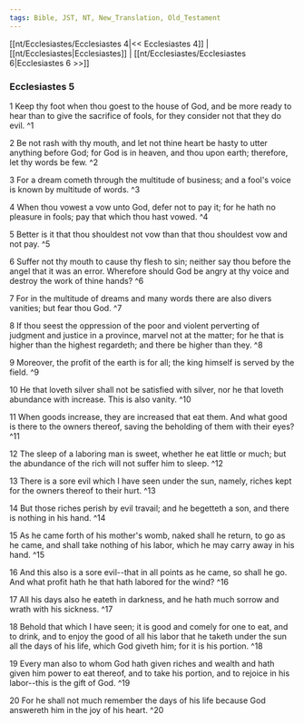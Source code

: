 ```yaml
---
tags: Bible, JST, NT, New_Translation, Old_Testament
---
```


[[nt/Ecclesiastes/Ecclesiastes 4|<< Ecclesiastes 4]] | [[nt/Ecclesiastes|Ecclesiastes]] | [[nt/Ecclesiastes/Ecclesiastes 6|Ecclesiastes 6 >>]]

### Ecclesiastes 5

1 Keep thy foot when thou goest to the house of God, and be more ready to hear than to give the sacrifice of fools, for they consider not that they do evil.  ^1

2 Be not rash with thy mouth, and let not thine heart be hasty to utter anything before God; for God is in heaven, and thou upon earth; therefore, let thy words be few.  ^2

3 For a dream cometh through the multitude of business; and a fool\'s voice is known by multitude of words.  ^3

4 When thou vowest a vow unto God, defer not to pay it; for he hath no pleasure in fools; pay that which thou hast vowed.  ^4

5 Better is it that thou shouldest not vow than that thou shouldest vow and not pay.  ^5

6 Suffer not thy mouth to cause thy flesh to sin; neither say thou before the angel that it was an error. Wherefore should God be angry at thy voice and destroy the work of thine hands?  ^6

7 For in the multitude of dreams and many words there are also divers vanities; but fear thou God.  ^7

8 If thou seest the oppression of the poor and violent perverting of judgment and justice in a province, marvel not at the matter; for he that is higher than the highest regardeth; and there be higher than they.  ^8

9 Moreover, the profit of the earth is for all; the king himself is served by the field.  ^9

10 He that loveth silver shall not be satisfied with silver, nor he that loveth abundance with increase. This is also vanity.  ^10

11 When goods increase, they are increased that eat them. And what good is there to the owners thereof, saving the beholding of them with their eyes?  ^11

12 The sleep of a laboring man is sweet, whether he eat little or much; but the abundance of the rich will not suffer him to sleep.  ^12

13 There is a sore evil which I have seen under the sun, namely, riches kept for the owners thereof to their hurt.  ^13

14 But those riches perish by evil travail; and he begetteth a son, and there is nothing in his hand.  ^14

15 As he came forth of his mother\'s womb, naked shall he return, to go as he came, and shall take nothing of his labor, which he may carry away in his hand.  ^15

16 And this also is a sore evil\--that in all points as he came, so shall he go. And what profit hath he that hath labored for the wind?  ^16

17 All his days also he eateth in darkness, and he hath much sorrow and wrath with his sickness.  ^17

18 Behold that which I have seen; it is good and comely for one to eat, and to drink, and to enjoy the good of all his labor that he taketh under the sun all the days of his life, which God giveth him; for it is his portion.  ^18

19 Every man also to whom God hath given riches and wealth and hath given him power to eat thereof, and to take his portion, and to rejoice in his labor\--this is the gift of God.  ^19

20 For he shall not much remember the days of his life because God answereth him in the joy of his heart.  ^20

 
